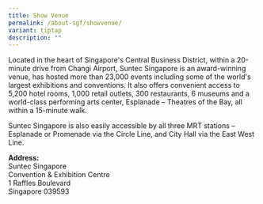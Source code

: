 ```yaml
---
title: Show Venue
permalink: /about-sgf/showvenue/
variant: tiptap
description: ""
---
```

<p>Located in the heart of Singapore's Central Business District, within a 20-minute drive from Changi Airport, Suntec Singapore is an award-winning venue, has hosted more than 23,000 events including some of the world's largest exhibitions and conventions. It also offers convenient access to 5,200 hotel rooms, 1,000 retail outlets, 300 restaurants, 6 museums and a world-class performing arts center, Esplanade – Theatres of the Bay, all within a 15-minute walk.</p><p>Suntec Singapore is also easily accessible by all three MRT stations – Esplanade or Promenade via the Circle Line, and City Hall via the East West Line.</p><p></p><p><strong>Address: </strong><br>Suntec Singapore <br>Convention &amp; Exhibition Centre<br>1 Raffles Boulevard<br>Singapore 039593</p>